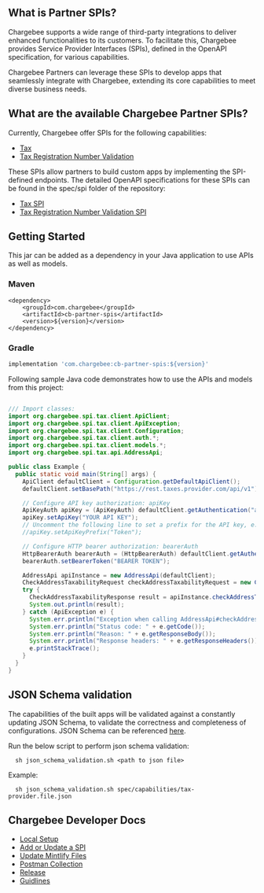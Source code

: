## What is Partner SPIs?
Chargebee supports a wide range of third-party integrations to deliver enhanced functionalities to its customers. To facilitate this, Chargebee provides Service Provider Interfaces (SPIs), defined in the OpenAPI specification, for various capabilities.

Chargebee Partners can leverage these SPIs to develop apps that seamlessly integrate with Chargebee, extending its core capabilities to meet diverse business needs.


## What are the available Chargebee Partner SPIs? 
Currently, Chargebee offer SPIs for the following capabilities:

- [Tax](https://spidocs.chargebee.com/api-reference/partner-spis/overview) <!-- should we have a better name for this? -->
- [Tax Registration Number Validation](https://spidocs.chargebee.com/api-reference/partner-spis/overview)

These SPIs allow partners to build custom apps by implementing the SPI-defined endpoints. The detailed OpenAPI specifications for these SPIs can be found in the spec/spi folder of the repository:

- [Tax SPI](./spec/spi/openapi_tax.yml) 
- [Tax Registration Number Validation SPI](./spec/spi/openapi_trn.yml)

## Getting Started

This jar can be added as a dependency in your Java application to use APIs as well as models.

### Maven

```maven
<dependency>
    <groupId>com.chargebee</groupId>
    <artifactId>cb-partner-spis</artifactId>
    <version>${version}</version>
</dependency>
```

### Gradle

```gradle
implementation 'com.chargebee:cb-partner-spis:${version}'
```

Following sample Java code demonstrates how to use the APIs and models from this project:

```java

/// Import classes:
import org.chargebee.spi.tax.client.ApiClient;
import org.chargebee.spi.tax.client.ApiException;
import org.chargebee.spi.tax.client.Configuration;
import org.chargebee.spi.tax.client.auth.*;
import org.chargebee.spi.tax.client.models.*;
import org.chargebee.spi.tax.api.AddressApi;

public class Example {
  public static void main(String[] args) {
    ApiClient defaultClient = Configuration.getDefaultApiClient();
    defaultClient.setBasePath("https://rest.taxes.provider.com/api/v1");

    // Configure API key authorization: apiKey
    ApiKeyAuth apiKey = (ApiKeyAuth) defaultClient.getAuthentication("apiKey");
    apiKey.setApiKey("YOUR API KEY");
    // Uncomment the following line to set a prefix for the API key, e.g. "Token" (defaults to null)
    //apiKey.setApiKeyPrefix("Token");

    // Configure HTTP bearer authorization: bearerAuth
    HttpBearerAuth bearerAuth = (HttpBearerAuth) defaultClient.getAuthentication("bearerAuth");
    bearerAuth.setBearerToken("BEARER TOKEN");

    AddressApi apiInstance = new AddressApi(defaultClient);
    CheckAddressTaxabilityRequest checkAddressTaxabilityRequest = new CheckAddressTaxabilityRequest(); // CheckAddressTaxabilityRequest | 
    try {
      CheckAddressTaxabilityResponse result = apiInstance.checkAddressTaxability(checkAddressTaxabilityRequest);
      System.out.println(result);
    } catch (ApiException e) {
      System.err.println("Exception when calling AddressApi#checkAddressTaxability");
      System.err.println("Status code: " + e.getCode());
      System.err.println("Reason: " + e.getResponseBody());
      System.err.println("Response headers: " + e.getResponseHeaders());
      e.printStackTrace();
    }
  }
}

```

## JSON Schema validation
The capabilities of the built apps will be validated against a constantly updating JSON Schema, to validate the correctness and completeness of configurations. JSON Schema can be referenced [here](spec/capabilities/tax-provider.schema.json).


Run the below script to perform json schema validation:
```shell
  sh json_schema_validation.sh <path to json file>
```
Example:
```shell
  sh json_schema_validation.sh spec/capabilities/tax-provider.file.json
```

## Chargebee Developer Docs

- [Local Setup](docs/local-setup.md)
- [Add or Update a SPI](docs/add-update-spi.md)
- [Update Mintlify Files](docs/mintlify-files.md)
- [Postman Collection](docs/postman-collection.md)
- [Release](docs/release.md)
- [Guidlines](docs/guidelines.md)